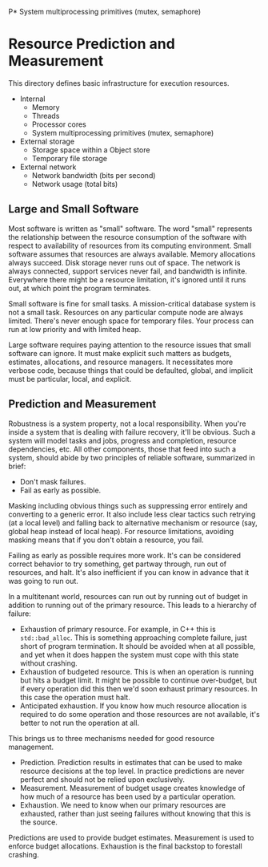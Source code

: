 P* System multiprocessing primitives (mutex, semaphore)
# Resource Prediction and Measurement

This directory defines basic infrastructure for execution resources.

* Internal
    * Memory
    * Threads
    * Processor cores
    * System multiprocessing primitives (mutex, semaphore)
* External storage
    * Storage space within a Object store
    * Temporary file storage
* External network
    * Network bandwidth (bits per second)
    * Network usage (total bits)
  
## Large and Small Software

Most software is written as "small" software. The word "small" represents the relationship between the resource consumption of the software with respect to availability of resources from its computing environment. Small software assumes that resources are always available. Memory allocations always succeed. Disk storage never runs out of space. The network is always connected, support services never fail, and bandwidth is infinite. Everywhere there might be a resource limitation, it's ignored until it runs out, at which point the program terminates.

Small software is fine for small tasks. A mission-critical database system is not a small task. Resources on any particular compute node are always limited. There's never enough space for temporary files. Your process can run at low priority and with limited heap.

Large software requires paying attention to the resource issues that small software can ignore. It must make explicit such matters as budgets, estimates, allocations, and resource managers. It necessitates more verbose code, because things that could be defaulted, global, and implicit must be particular, local, and explicit. 

## Prediction and Measurement

Robustness is a system property, not a local responsibility. When you're inside a system that is dealing with failure recovery, it'll be obvious. Such a system will model tasks and jobs, progress and completion, resource dependencies, etc. All other components, those that feed into such a system, should abide by two principles of reliable software, summarized in brief:
* Don't mask failures.
* Fail as early as possible.

Masking including obvious things such as suppressing error entirely and converting to a generic error. It also include less clear tactics such retrying (at a local level) and falling back to alternative mechanism or resource (say, global heap instead of local heap). For resource limitations, avoiding masking means that if you don't obtain a resource, you fail.

Failing as early as possible requires more work. It's can be considered correct behavior to try something, get partway through, run out of resources, and halt. It's also inefficient if you can know in advance that it was going to run out. 

In a multitenant world, resources can run out by running out of budget in addition to running out of the primary resource. This leads to a hierarchy of failure:
* Exhaustion of primary resource. For example, in C++ this is `std::bad_alloc`. This is something approaching complete failure, just short of program termination. It should be avoided when at all possible, and yet when it does happen the system must cope with this state without crashing.
* Exhaustion of budgeted resource. This is when an operation is running but hits a budget limit. It might be possible to continue over-budget, but if every operation did this then we'd soon exhaust primary resources. In this case the operation must halt.
* Anticipated exhaustion. If you know how much resource allocation is required to do some operation and those resources are not available, it's better to not run the operation at all.

This brings us to three mechanisms needed for good resource management.
* Prediction. Prediction results in estimates that can be used to make resource decisions at the top level. In practice predictions are never perfect and should not be relied upon exclusively.
* Measurement. Measurement of budget usage creates knowledge of how much of a resource has been used by a particular operation.
* Exhaustion. We need to know when our primary resources are exhausted, rather than just seeing failures without knowing that this is the source.

Predictions are used to provide budget estimates. Measurement is used to enforce budget allocations. Exhaustion is the final backstop to forestall crashing.
